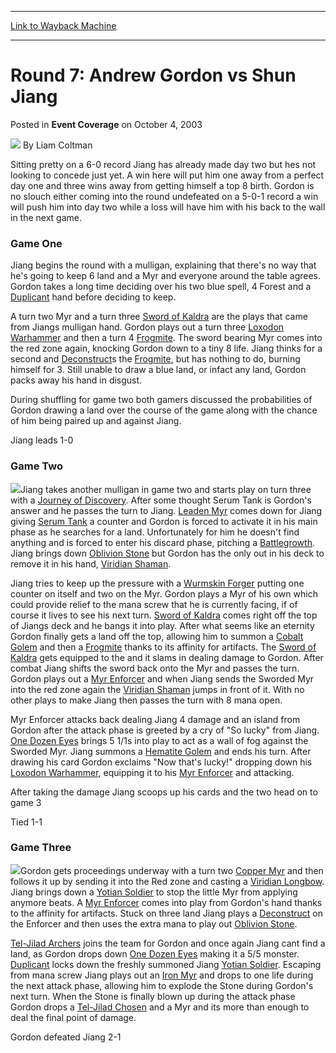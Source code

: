 
---
[Link to Wayback Machine](https://web.archive.org/web/20211026192601/https://magic.wizards.com/en/articles/archive/event-coverage/round-7-andrew-gordon-vs-shun-jiang-2003-10-04)

[_metadata_:author]:- "Liam Coltman"
[_metadata_:description]:- "Sitting pretty on a 6-0 record Jiang has already made day two but hes not looking to concede just yet. A win here will put him one away from a perfect day one and three wins away from getting himself a top 8 birth. Gordon is no slouch either coming into the round undefeated on a 5-0-1 record a win will push him into day two while a loss will have him with his back to the wall"
[_metadata_:generator]:- "Drupal 7 (http://drupal.org)"
[_metadata_:node]:- "787656"
[_metadata_:publish_date]:- "2003-10-04"
[_metadata_:source]:- "div-main-content"
[_metadata_:title]:- "Round 7: Andrew Gordon vs Shun Jiang"
[_metadata_:wayback_capture_timestamp]:- "2021-10-26 19:26:01"
[_metadata_:wayback_raw_url]:- "https://web.archive.org/web/20211026192601id_/https://magic.wizards.com/en/articles/archive/event-coverage/round-7-andrew-gordon-vs-shun-jiang-2003-10-04"
[_metadata_:wayback_url]:- "https://magic.wizards.com/en/articles/archive/event-coverage/round-7-andrew-gordon-vs-shun-jiang-2003-10-04"
---


Round 7: Andrew Gordon vs Shun Jiang
====================================



 Posted in **Event Coverage**
 on October 4, 2003 






![](https://media.magic.wizards.com/styles/auth_small/public/generic-avatar-150_0.png)
By Liam Coltman











Sitting pretty on a 6-0 record Jiang has already made day two but hes not looking to concede just yet. A win here will put him one away from a perfect day one and three wins away from getting himself a top 8 birth. Gordon is no slouch either coming into the round undefeated on a 5-0-1 record a win will push him into day two while a loss will have him with his back to the wall in the next game.

### Game One

Jiang begins the round with a mulligan, explaining that there's no way that he's going to keep 6 land and a Myr and everyone around the table agrees. Gordon takes a long time deciding over his two blue spell, 4 Forest and a [Duplicant](https://gatherer.wizards.com/Pages/Card/Details.aspx?name=Duplicant) hand before deciding to keep.

A turn two Myr and a turn three [Sword of Kaldra](https://gatherer.wizards.com/Pages/Card/Details.aspx?name=Sword+of+Kaldra) are the plays that came from Jiangs mulligan hand. Gordon plays out a turn three [Loxodon Warhammer](https://gatherer.wizards.com/Pages/Card/Details.aspx?name=Loxodon+Warhammer) and then a turn 4 [Frogmite](https://gatherer.wizards.com/Pages/Card/Details.aspx?name=Frogmite). The sword bearing Myr comes into the red zone again, knocking Gordon down to a tiny 8 life. Jiang thinks for a second and [Deconstruct](https://gatherer.wizards.com/Pages/Card/Details.aspx?name=Deconstruct)s the [Frogmite](https://gatherer.wizards.com/Pages/Card/Details.aspx?name=Frogmite), but has nothing to do, burning himself for 3. Still unable to draw a blue land, or infact any land, Gordon packs away his hand in disgust.

During shuffling for game two both gamers discussed the probabilities of Gordon drawing a land over the course of the game along with the chance of him being paired up and against Jiang.

Jiang leads 1-0

### Game Two

![](https://media.magic.wizards.com/image_legacy_migration/sideboard/images/gpsyd03/671.jpg)Jiang takes another mulligan in game two and starts play on turn three with a [Journey of Discovery](https://gatherer.wizards.com/Pages/Card/Details.aspx?name=Journey+of+Discovery). After some thought Serum Tank is Gordon's answer and he passes the turn to Jiang. [Leaden Myr](https://gatherer.wizards.com/Pages/Card/Details.aspx?name=Leaden+Myr) comes down for Jiang giving [Serum Tank](https://gatherer.wizards.com/Pages/Card/Details.aspx?name=Serum+Tank) a counter and Gordon is forced to activate it in his main phase as he searches for a land. Unfortunately for him he doesn't find anything and is forced to enter his discard phase, pitching a [Battlegrowth](https://gatherer.wizards.com/Pages/Card/Details.aspx?name=Battlegrowth). Jiang brings down [Oblivion Stone](https://gatherer.wizards.com/Pages/Card/Details.aspx?name=Oblivion+Stone) but Gordon has the only out in his deck to remove it in his hand, [Viridian Shaman](https://gatherer.wizards.com/Pages/Card/Details.aspx?name=Viridian+Shaman).

Jiang tries to keep up the pressure with a [Wurmskin Forger](https://gatherer.wizards.com/Pages/Card/Details.aspx?name=Wurmskin+Forger) putting one counter on itself and two on the Myr. Gordon plays a Myr of his own which could provide relief to the mana screw that he is currently facing, if of course it lives to see his next turn. [Sword of Kaldra](https://gatherer.wizards.com/Pages/Card/Details.aspx?name=Sword+of+Kaldra) comes right off the top of Jiangs deck and he bangs it into play. After what seems like an eternity Gordon finally gets a land off the top, allowing him to summon a [Cobalt Golem](https://gatherer.wizards.com/Pages/Card/Details.aspx?name=Cobalt+Golem) and then a [Frogmite](https://gatherer.wizards.com/Pages/Card/Details.aspx?name=Frogmite) thanks to its affinity for artifacts. The [Sword of Kaldra](https://gatherer.wizards.com/Pages/Card/Details.aspx?name=Sword+of+Kaldra) gets equipped to the and it slams in dealing damage to Gordon. After combat Jiang shifts the sword back onto the Myr and passes the turn. Gordon plays out a [Myr Enforcer](https://gatherer.wizards.com/Pages/Card/Details.aspx?name=Myr+Enforcer) and when Jiang sends the Sworded Myr into the red zone again the [Viridian Shaman](https://gatherer.wizards.com/Pages/Card/Details.aspx?name=Viridian+Shaman) jumps in front of it. With no other plays to make Jiang then passes the turn with 8 mana open.

Myr Enforcer attacks back dealing Jiang 4 damage and an island from Gordon after the attack phase is greeted by a cry of "So lucky" from Jiang. [One Dozen Eyes](https://gatherer.wizards.com/Pages/Card/Details.aspx?name=One+Dozen+Eyes) brings 5 1/1s into play to act as a wall of fog against the Sworded Myr. Jiang summons a [Hematite Golem](https://gatherer.wizards.com/Pages/Card/Details.aspx?name=Hematite+Golem) and ends his turn. After drawing his card Gordon exclaims "Now that's lucky!" dropping down his [Loxodon Warhammer](https://gatherer.wizards.com/Pages/Card/Details.aspx?name=Loxodon+Warhammer), equipping it to his [Myr Enforcer](https://gatherer.wizards.com/Pages/Card/Details.aspx?name=Myr+Enforcer) and attacking.

After taking the damage Jiang scoops up his cards and the two head on to game 3

Tied 1-1

### Game Three

![](https://media.magic.wizards.com/image_legacy_migration/sideboard/images/gpsyd03/670.jpg)Gordon gets proceedings underway with a turn two [Copper Myr](https://gatherer.wizards.com/Pages/Card/Details.aspx?name=Copper+Myr) and then follows it up by sending it into the Red zone and casting a [Viridian Longbow](https://gatherer.wizards.com/Pages/Card/Details.aspx?name=Viridian+Longbow). Jiang brings down a [Yotian Soldier](https://gatherer.wizards.com/Pages/Card/Details.aspx?name=Yotian+Soldier) to stop the little Myr from applying anymore beats. A [Myr Enforcer](https://gatherer.wizards.com/Pages/Card/Details.aspx?name=Myr+Enforcer) comes into play from Gordon's hand thanks to the affinity for artifacts. Stuck on three land Jiang plays a [Deconstruct](https://gatherer.wizards.com/Pages/Card/Details.aspx?name=Deconstruct) on the Enforcer and then uses the extra mana to play out [Oblivion Stone](https://gatherer.wizards.com/Pages/Card/Details.aspx?name=Oblivion+Stone).

[Tel-Jilad Archers](https://gatherer.wizards.com/Pages/Card/Details.aspx?name=Tel-Jilad+Archers) joins the team for Gordon and once again Jiang cant find a land, as Gordon drops down [One Dozen Eyes](https://gatherer.wizards.com/Pages/Card/Details.aspx?name=One+Dozen+Eyes) making it a 5/5 monster. [Duplicant](https://gatherer.wizards.com/Pages/Card/Details.aspx?name=Duplicant) locks down the freshly summoned Jiang [Yotian Soldier](https://gatherer.wizards.com/Pages/Card/Details.aspx?name=Yotian+Soldier). Escaping from mana screw Jiang plays out an [Iron Myr](https://gatherer.wizards.com/Pages/Card/Details.aspx?name=Iron+Myr) and drops to one life during the next attack phase, allowing him to explode the Stone during Gordon's next turn. When the Stone is finally blown up during the attack phase Gordon drops a [Tel-Jilad Chosen](https://gatherer.wizards.com/Pages/Card/Details.aspx?name=Tel-Jilad+Chosen) and a Myr and its more than enough to deal the final point of damage.

Gordon defeated Jiang 2-1







